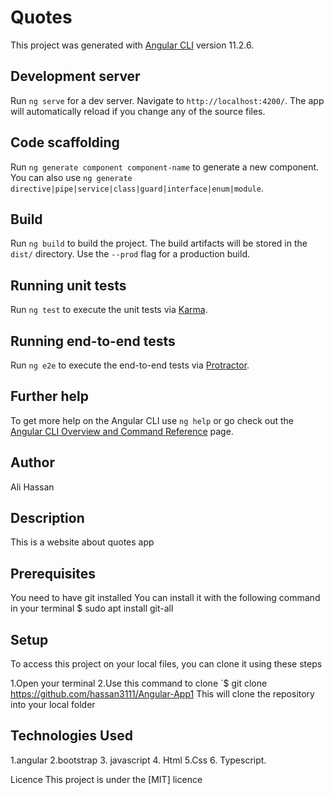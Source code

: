 # Quotes

This project was generated with [Angular CLI](https://github.com/angular/angular-cli) version 11.2.6.

## Development server

Run `ng serve` for a dev server. Navigate to `http://localhost:4200/`. The app will automatically reload if you change any of the source files.

## Code scaffolding

Run `ng generate component component-name` to generate a new component. You can also use `ng generate directive|pipe|service|class|guard|interface|enum|module`.

## Build

Run `ng build` to build the project. The build artifacts will be stored in the `dist/` directory. Use the `--prod` flag for a production build.

## Running unit tests

Run `ng test` to execute the unit tests via [Karma](https://karma-runner.github.io).

## Running end-to-end tests

Run `ng e2e` to execute the end-to-end tests via [Protractor](http://www.protractortest.org/).

## Further help

To get more help on the Angular CLI use `ng help` or go check out the [Angular CLI Overview and Command Reference](https://angular.io/cli) page.


 ## Author
 Ali Hassan

## Description
This is a website about  quotes app

## Prerequisites
You need to have git installed You can install it with the following command in your terminal $ sudo apt install git-all

## Setup
To access this project on your local files, you can clone it using these steps

1.Open your terminal
2.Use this command 
to clone `$ git clone https://github.com/hassan3111/Angular-App1
This will clone the repository into your local folder

## Technologies Used

1.angular 2.bootstrap  3. javascript 4. Html 5.Css  6. Typescript.

Licence
This project is under the [MIT] licence

